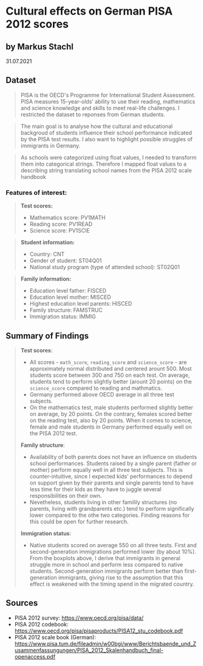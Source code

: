 # Cultural effects on German PISA 2012 scores
## by Markus Stachl
31.07.2021


## Dataset

> PISA is the OECD's Programme for International Student Assessment. PISA measures 15-year-olds’ ability to use their reading, mathematics and science knowledge and skills to meet real-life challenges. I restricted the dataset to reponses from German students.

> The main goal is to analyse how the cultural and educational backgroud of students influence their school performance indicated by the PISA test results. I also want to highlight possible struggles of immigrants in Germany.

> As schools were categorized using float values, I needed to transform them into categorical strings. Therefore I mapped float values to a describing string translating school names from the PISA 2012 scale handbook

### Features of interest:
> **Test scores:**
> - Mathematics score: PV1MATH
> - Reading score: PV1READ
> - Science score: PV1SCIE

> **Student information:**
> - Country: CNT
> - Gender of student: ST04Q01
> - National study program (type of attended school): ST02Q01

> **Family information:**
> - Education level father: FISCED
> - Education level mother: MISCED
> - Highest education level parents: HISCED
> - Family structure: FAMSTRUC
> - Immigration status: IMMIG


## Summary of Findings

> **Test scores**: 
> - All scores - `math_score`, `reading_score` and `science_score` -  are approximately normal distributed and centered arount 500. Most students score between 300 and 750 on each test. On average, students tend to perform slightly better (arount 20 points) on the `science_score` compared to reading and mathmatics.
> - Germany performed above OECD average in all three test subjects.
> - On the mathematics test, male students performed slightly better on average, by 20 points. On the contrary, females scored better on the reading test, also by 20 points. When it comes to science, female and male students in Germany performed equally well on the PISA 2012 test.
> 
> **Family structure**: 
> - Availability of both parents does not have an influence on students school performances. Students raised by a single parent (father or mother) perform equally well in all three test subjects. This is counter-intuitive, since I expected kids' performances to depend on support given by their parents and single parents tend to have less time for their kids as they have to juggle several responsibilities on their own.
> - Nevetheless, students living in other familily structures (no parents, living with grandparents etc.) tend to perform significally lower compared to the othe two categories. Finding reasons for this could be open for further research.
> 
> **Immigration status**:
> - Native students scored on average 550 on all three tests. First and second-generation immigrations performed lower (by about 10%). From the boxplots above, I derive that immigrants in general struggle more in school and perform less compared to native students. Second-generation immigrants perform better than first-generation immigrants, giving rise to the assumption that this effect is weakened with the timing spend in the migrated country.

## Sources
- PISA 2012 survey: https://www.oecd.org/pisa/data/
- PISA 2012 codebook: https://www.oecd.org/pisa/pisaproducts/PISA12_stu_codebook.pdf
- PISA 2012 scale book (German): https://www.pisa.tum.de/fileadmin/w00bgi/www/Berichtsbaende_und_Zusammenfassungungen/PISA_2012_Skalenhandbuch_final-openaccess.pdf
